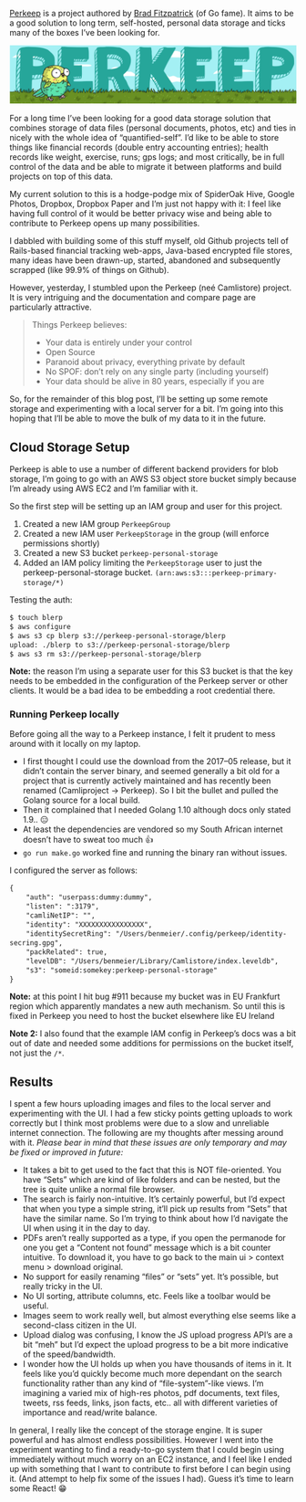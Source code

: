 <meta x-title="Messing around with Perkeep"/>
<meta x-description="(Imported from old blog)"/>

[Perkeep](https://perkeep.org/) is a project authored by [Brad Fitzpatrick](https://twitter.com/bradfitz) (of Go fame). It aims to be a good solution to long term, self-hosted, personal data storage and ticks many of the boxes I’ve been looking for.

![perkeep](perkeep.png)

For a long time I’ve been looking for a good data storage solution that combines storage of data files (personal documents, photos, etc) and ties in nicely with the whole idea of “quantified-self”. I’d like to be able to store things like financial records (double entry accounting entries); health records like weight, exercise, runs; gps logs; and most critically, be in full control of the data and be able to migrate it between platforms and build projects on top of this data.

My current solution to this is a hodge-podge mix of SpiderOak Hive, Google Photos, Dropbox, Dropbox Paper and I’m just not happy with it: I feel like having full control of it would be better privacy wise and being able to contribute to Perkeep opens up many possibilities.

I dabbled with building some of this stuff myself, old Github projects tell of Rails-based financial tracking web-apps, Java-based encrypted file stores, many ideas have been drawn-up, started, abandoned and subsequently scrapped (like 99.9% of things on Github).

However, yesterday, I stumbled upon the Perkeep (neé Camlistore) project. It is very intriguing and the documentation and compare page are particularly attractive.

> Things Perkeep believes:
> 
> - Your data is entirely under your control
> - Open Source
> - Paranoid about privacy, everything private by default
> - No SPOF: don’t rely on any single party (including yourself)
> - Your data should be alive in 80 years, especially if you are

So, for the remainder of this blog post, I’ll be setting up some remote storage and experimenting with a local server for a bit. I’m going into this hoping that I’ll be able to move the bulk of my data to it in the future.

## Cloud Storage Setup

Perkeep is able to use a number of different backend providers for blob storage, I’m going to go with an AWS S3 object store bucket simply because I’m already using AWS EC2 and I’m familiar with it.

So the first step will be setting up an IAM group and user for this project.

1. Created a new IAM group `PerkeepGroup`
2. Created a new IAM user `PerkeepStorage` in the group (will enforce permissions shortly)
3. Created a new S3 bucket `perkeep-personal-storage`
4. Added an IAM policy limiting the `PerkeepStorage` user to just the perkeep-personal-storage bucket. `(arn:aws:s3:::perkeep-primary-storage/*)`

Testing the auth:

```
$ touch blerp
$ aws configure
$ aws s3 cp blerp s3://perkeep-personal-storage/blerp
upload: ./blerp to s3://perkeep-personal-storage/blerp
$ aws s3 rm s3://perkeep-personal-storage/blerp
```

**Note:** the reason I’m using a separate user for this S3 bucket is that the key needs to be embedded in the configuration of the Perkeep server or other clients. It would be a bad idea to be embedding a root credential there.

### Running Perkeep locally

Before going all the way to a Perkeep instance, I felt it prudent to mess around with it locally on my laptop.

- I first thought I could use the download from the 2017–05 release, but it didn’t contain the server binary, and seemed generally a bit old for a project that is currently actively maintained and has recently been renamed (Camliproject → Perkeep). So I bit the bullet and pulled the Golang source for a local build.
- Then it complained that I needed Golang 1.10 although docs only stated 1.9.. 😑
- At least the dependencies are vendored so my South African internet doesn’t have to sweat too much 👍
- `go run make.go` worked fine and running the binary ran without issues.

I configured the server as follows:

```
{
    "auth": "userpass:dummy:dummy",
    "listen": ":3179",
    "camliNetIP": "",
    "identity": "XXXXXXXXXXXXXXXX",
    "identitySecretRing": "/Users/benmeier/.config/perkeep/identity-secring.gpg",
    "packRelated": true,
    "levelDB": "/Users/benmeier/Library/Camlistore/index.leveldb",
    "s3": "someid:somekey:perkeep-personal-storage"
}
```

**Note:** at this point I hit bug #911 because my bucket was in EU Frankfurt region which apparently mandates a new auth mechanism. So until this is fixed in Perkeep you need to host the bucket elsewhere like EU Ireland

**Note 2:** I also found that the example IAM config in Perkeep’s docs was a bit out of date and needed some additions for permissions on the bucket itself, not just the `/*`.

## Results

I spent a few hours uploading images and files to the local server and experimenting with the UI. I had a few sticky points getting uploads to work correctly but I think most problems were due to a slow and unreliable internet connection. The following are my thoughts after messing around with it. _Please bear in mind that these issues are only temporary and may be fixed or improved in future:_

- It takes a bit to get used to the fact that this is NOT file-oriented. You have “Sets” which are kind of like folders and can be nested, but the tree is quite unlike a normal file browser.
- The search is fairly non-intuitive. It’s certainly powerful, but I’d expect that when you type a simple string, it’ll pick up results from “Sets” that have the similar name. So I’m trying to think about how I’d navigate the UI when using it in the day to day.
- PDFs aren’t really supported as a type, if you open the permanode for one you get a “Content not found” message which is a bit counter intuitive. To download it, you have to go back to the main ui > context menu > download original.
- No support for easily renaming “files” or “sets” yet. It’s possible, but really tricky in the UI.
- No UI sorting, attribute columns, etc. Feels like a toolbar would be useful.
- Images seem to work really well, but almost everything else seems like a second-class citizen in the UI.
- Upload dialog was confusing, I know the JS upload progress API’s are a bit “meh” but I’d expect the upload progress to be a bit more indicative of the speed/bandwidth.
- I wonder how the UI holds up when you have thousands of items in it. It feels like you’d quickly become much more dependant on the search functionality rather than any kind of “file-system”-like views. I’m imagining a varied mix of high-res photos, pdf documents, text files, tweets, rss feeds, links, json facts, etc.. all with different varieties of importance and read/write balance.

In general, I really like the concept of the storage engine. It is super powerful and has almost endless possibilities. However I went into the experiment wanting to find a ready-to-go system that I could begin using immediately without much worry on an EC2 instance, and I feel like I ended up with something that I want to contribute to first before I can begin using it. (And attempt to help fix some of the issues I had). Guess it’s time to learn some React! 😁
